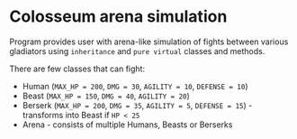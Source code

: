 # Colosseum arena simulation

Program provides user with arena-like simulation of fights between various gladiators using `inheritance` and `pure virtual` classes and methods.

There are few classes that can fight:
- Human (`MAX_HP = 200`, `DMG = 30`, `AGILITY = 10`, `DEFENSE = 10`)
- Beast (`MAX_HP = 150`, `DMG = 40`, `AGILITY = 20`)
- Berserk (`MAX_HP = 200`, `DMG = 35`, `AGILITY = 5`, `DEFENSE = 15`) - transforms into Beast if `HP < 25`
- Arena - consists of multiple Humans, Beasts or Berserks
